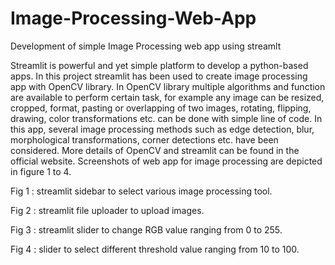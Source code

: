 # Image-Processing-Web-App
Development of simple Image Processing web app using streamlt 

Streamlit is powerful and yet simple platform to develop a python-based apps. In this project streamlit has been used to create image processing app with OpenCV library.  In OpenCV library multiple algorithms and function are available to perform certain task, for example any image can be resized, cropped, format, pasting or overlapping of two images, rotating, flipping, drawing, color transformations etc. can be done with simple line of code. In this app, several image processing methods such as edge detection, blur, morphological transformations, corner detections etc. have been considered. More details of OpenCV and streamlit can be found in the official website. Screenshots of web app for image processing are depicted in figure 1 to 4. 
 
Fig 1 : streamlit sidebar to select various image processing tool.

 
Fig 2 : streamlit file uploader to upload images.
 
Fig 3 : streamlit slider to change RGB value ranging from 0 to 255.
 
Fig 4 : slider to select different threshold value ranging from 10 to 100.
